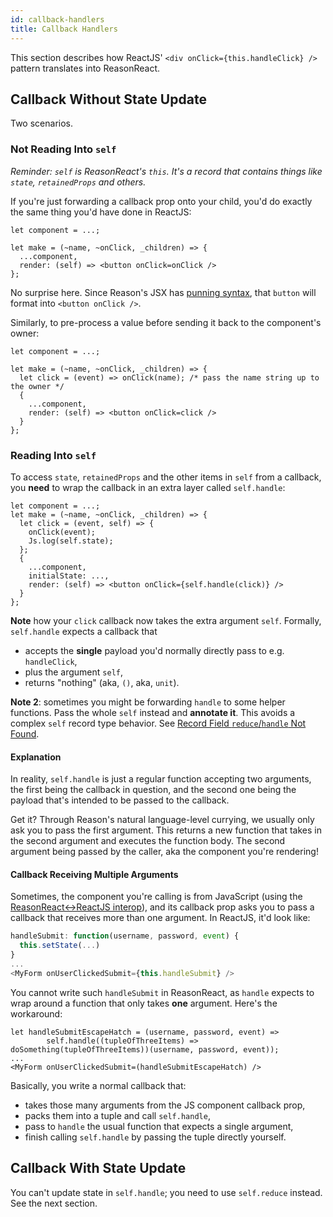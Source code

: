 ```yaml
---
id: callback-handlers
title: Callback Handlers
---
```


This section describes how ReactJS' `<div onClick={this.handleClick} />` pattern translates into ReasonReact.

## Callback Without State Update

Two scenarios.

### Not Reading Into `self`

_Reminder: `self` is ReasonReact's `this`. It's a record that contains things like `state`, `retainedProps` and others._

If you're just forwarding a callback prop onto your child, you'd do exactly the same thing you'd have done in ReactJS:

```reason
let component = ...;

let make = (~name, ~onClick, _children) => {
  ...component,
  render: (self) => <button onClick=onClick />
};
```

No surprise here. Since Reason's JSX has [punning syntax](https://reasonml.github.io/guide/language/jsx#punning), that `button` will format into `<button onClick />`.

Similarly, to pre-process a value before sending it back to the component's owner:

```reason
let component = ...;

let make = (~name, ~onClick, _children) => {
  let click = (event) => onClick(name); /* pass the name string up to the owner */
  {
    ...component,
    render: (self) => <button onClick=click />
  }
};
```

### Reading Into `self`

To access `state`, `retainedProps` and the other items in `self` from a callback, you **need** to wrap the callback in an extra layer called `self.handle`:

```reason
let component = ...;
let make = (~name, ~onClick, _children) => {
  let click = (event, self) => {
    onClick(event);
    Js.log(self.state);
  };
  {
    ...component,
    initialState: ...,
    render: (self) => <button onClick={self.handle(click)} />
  }
};
```

**Note** how your `click` callback now takes the extra argument `self`. Formally, `self.handle` expects a callback that

- accepts the **single** payload you'd normally directly pass to e.g. `handleClick`,
- plus the argument `self`,
- returns "nothing" (aka, `()`, aka, `unit`).

**Note 2**: sometimes you might be forwarding `handle` to some helper functions. Pass the whole `self` instead and **annotate it**. This avoids a complex `self` record type behavior. See [Record Field `reduce`/`handle` Not Found](record-field-reduce-handle-not-found.md).

#### Explanation

In reality, `self.handle` is just a regular function accepting two arguments, the first being the callback in question, and the second one being the payload that's intended to be passed to the callback.

Get it? Through Reason's natural language-level currying, we usually only ask you to pass the first argument. This returns a new function that takes in the second argument and executes the function body. The second argument being passed by the caller, aka the component you're rendering!

#### Callback Receiving Multiple Arguments

Sometimes, the component you're calling is from JavaScript (using the [ReasonReact<->ReactJS interop](interop.md)), and its callback prop asks you to pass a callback that receives more than one argument. In ReactJS, it'd look like:

```javascript
handleSubmit: function(username, password, event) {
  this.setState(...)
}
...
<MyForm onUserClickedSubmit={this.handleSubmit} />
```

You cannot write such `handleSubmit` in ReasonReact, as `handle` expects to wrap around a function that only takes **one** argument. Here's the workaround:

```
let handleSubmitEscapeHatch = (username, password, event) => 
        self.handle((tupleOfThreeItems) => doSomething(tupleOfThreeItems))(username, password, event));
...
<MyForm onUserClickedSubmit=(handleSubmitEscapeHatch) />
```

Basically, you write a normal callback that:

- takes those many arguments from the JS component callback prop,
- packs them into a tuple and call `self.handle`,
- pass to `handle` the usual function that expects a single argument,
- finish calling `self.handle` by passing the tuple directly yourself.

## Callback With State Update

You can't update state in `self.handle`; you need to use `self.reduce` instead. See the next section.

